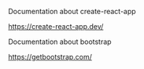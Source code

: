 Documentation about create-react-app

https://create-react-app.dev/

Documentation about bootstrap

https://getbootstrap.com/